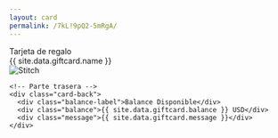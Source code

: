 ```yaml
---
layout: card
permalink: /7kL!9pQ2-5mRgA/
---
```


<div class="card-container">
  <div class="card" onclick="flipCard()">
    <!-- Parte frontal -->
    <div class="card-front">
      <div class="glitter"></div>
      <div class="bank-logo">Tarjeta de regalo</div>
      <div class="chip"></div>
      <div class="name">{{ site.data.giftcard.name }}</div>
      <img src="{{ '/assets/images/stitch-float.png' | relative_url }}" class="stitch-float" alt="Stitch">
    </div>
    
    <!-- Parte trasera -->
    <div class="card-back">
      <div class="balance-label">Balance Disponible</div>
      <div class="balance">{{ site.data.giftcard.balance }} USD</div>
      <div class="message">{{ site.data.giftcard.message }}</div>
    </div>
  </div>
</div>

<link rel="stylesheet" href="https://fonts.googleapis.com/css2?family=Pacifico&family=Quicksand:wght@500;700&family=Dancing+Script:wght@600&display=swap">
<link rel="stylesheet" href="{{ '/assets/css/giftcard.css' | relative_url }}">
<script src="{{ '/assets/js/giftcard.js' | relative_url }}"></script>